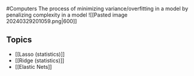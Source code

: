 #Computers 
The process of minimizing variance/overfitting in a model by penalizing complexity in a model
![[Pasted image 20240329201059.png|600]]
## Topics
* [[Lasso (statistics)]]
* [[Ridge (statistics)]]
* [[Elastic Nets]]
